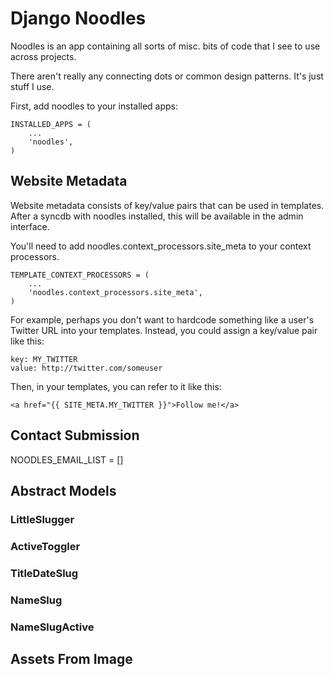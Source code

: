 Django Noodles
==============
Noodles is an app containing all sorts of misc. bits of code that I see to use across projects.

There aren't really any connecting dots or common design patterns. It's just stuff I use.

First, add noodles to your installed apps:

	INSTALLED_APPS = (
	    ...
	    'noodles',
	)

Website Metadata
----------------
Website metadata consists of key/value pairs that can be used in templates. After a syncdb with noodles installed, this will be available in the admin interface.

You'll need to add noodles.context_processors.site_meta to your context processors.

	TEMPLATE_CONTEXT_PROCESSORS = (
	    ...
	    'noodles.context_processors.site_meta',
	)

For example, perhaps you don't want to hardcode something like a user's Twitter URL into your templates. Instead, you could assign a key/value pair like this:

	key: MY_TWITTER
	value: http://twitter.com/someuser

Then, in your templates, you can refer to it like this:

	<a href="{{ SITE_META.MY_TWITTER }}">Follow me!</a>

Contact Submission
------------------
NOODLES_EMAIL_LIST = []

Abstract Models
---------------
### LittleSlugger
### ActiveToggler
### TitleDateSlug
### NameSlug
### NameSlugActive

Assets From Image
-----------------